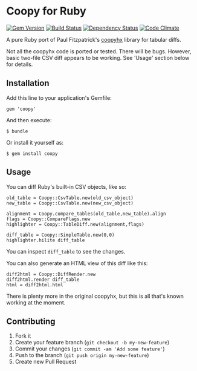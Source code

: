 # Coopy for Ruby

[![Gem Version](https://badge.fury.io/rb/coopy.png)](http://badge.fury.io/rb/coopy)
[![Build Status](http://jenkins.theodi.org/job/coopy-ruby-master/badge/icon)](http://jenkins.theodi.org/job/coopy-ruby-master/)
[![Dependency Status](https://gemnasium.com/theodi/coopy-ruby.png)](https://gemnasium.com/theodi/coopy-ruby)
[![Code Climate](https://codeclimate.com/github/theodi/coopy-ruby.png)](https://codeclimate.com/github/theodi/coopy-ruby)

A pure Ruby port of Paul Fitzpatrick's [coopyhx](http://paulfitz.github.io/coopyhx) library for tabular diffs.

Not all the coopyhx code is ported or tested. There will be bugs. However, basic two-file CSV diff appears to be working. See 'Usage' section below for details.

## Installation

Add this line to your application's Gemfile:

    gem 'coopy'

And then execute:

    $ bundle

Or install it yourself as:

    $ gem install coopy

## Usage

You can diff Ruby's built-in CSV objects, like so:

```
old_table = Coopy::CsvTable.new(old_csv_object)
new_table = Coopy::CsvTable.new(new_csv_object)

alignment = Coopy.compare_tables(old_table,new_table).align
flags = Coopy::CompareFlags.new
highlighter = Coopy::TableDiff.new(alignment,flags)

diff_table = Coopy::SimpleTable.new(0,0)
highlighter.hilite diff_table
```

You can inspect `diff_table` to see the changes.

You can also generate an HTML view of this diff like this:

```
diff2html = Coopy::DiffRender.new
diff2html.render diff_table
html = diff2html.html
```

There is plenty more in the original coopyhx, but this is all that's known working at the moment.

## Contributing

1. Fork it
2. Create your feature branch (`git checkout -b my-new-feature`)
3. Commit your changes (`git commit -am 'Add some feature'`)
4. Push to the branch (`git push origin my-new-feature`)
5. Create new Pull Request
